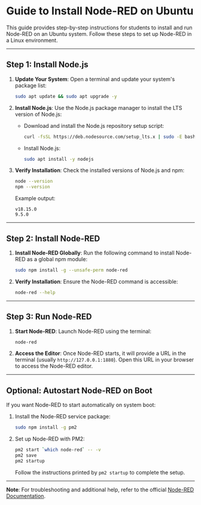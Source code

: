 # Guide to Install Node-RED on Ubuntu

This guide provides step-by-step instructions for students to install and run Node-RED on an Ubuntu system. Follow these steps to set up Node-RED in a Linux environment.

---

## Step 1: Install Node.js
1. **Update Your System**:
   Open a terminal and update your system's package list:
   ```bash
   sudo apt update && sudo apt upgrade -y
   ```

2. **Install Node.js**:
   Use the Node.js package manager to install the LTS version of Node.js:

   - Download and install the Node.js repository setup script:
     ```bash
     curl -fsSL https://deb.nodesource.com/setup_lts.x | sudo -E bash -
     ```

   - Install Node.js:
     ```bash
     sudo apt install -y nodejs
     ```

3. **Verify Installation**:
   Check the installed versions of Node.js and npm:
   ```bash
   node --version
   npm --version
   ```
   Example output:
   ```
   v18.15.0
   9.5.0
   ```

---

## Step 2: Install Node-RED
1. **Install Node-RED Globally**:
   Run the following command to install Node-RED as a global npm module:
   ```bash
   sudo npm install -g --unsafe-perm node-red
   ```

2. **Verify Installation**:
   Ensure the Node-RED command is accessible:
   ```bash
   node-red --help
   ```

---

## Step 3: Run Node-RED
1. **Start Node-RED**:
   Launch Node-RED using the terminal:
   ```bash
   node-red
   ```

2. **Access the Editor**:
   Once Node-RED starts, it will provide a URL in the terminal (usually `http://127.0.0.1:1880`). Open this URL in your browser to access the Node-RED editor.

---

## Optional: Autostart Node-RED on Boot
If you want Node-RED to start automatically on system boot:

1. Install the Node-RED service package:
   ```bash
   sudo npm install -g pm2
   ```

2. Set up Node-RED with PM2:
   ```bash
   pm2 start `which node-red` -- -v
   pm2 save
   pm2 startup
   ```

   Follow the instructions printed by `pm2 startup` to complete the setup.

---

**Note**: For troubleshooting and additional help, refer to the official [Node-RED Documentation](https://nodered.org/docs/getting-started/).
